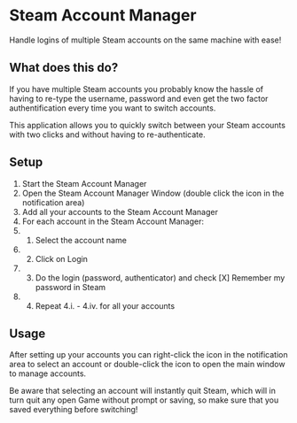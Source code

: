 # Steam Account Manager
Handle logins of multiple Steam accounts on the same machine with ease!

## What does this do?

If you have multiple Steam accounts you probably know the hassle of having to re-type the username, password and even get the two factor authentification every time you want to switch accounts.

This application allows you to quickly switch between your Steam accounts with two clicks and without having to re-authenticate.

## Setup

1. Start the Steam Account Manager
2. Open the Steam Account Manager Window (double click the icon in the notification area)
3. Add all your accounts to the Steam Account Manager
4. For each account in the Steam Account Manager:
4. 1. Select the account name
4. 2. Click on Login
4. 3. Do the login (password, authenticator) and check [X] Remember my password in Steam
4. 4. Repeat 4.i. - 4.iv. for all your accounts

## Usage

After setting up your accounts you can right-click the icon in the notification area to select an account or double-click the icon to open the main window to manage accounts.

Be aware that selecting an account will instantly quit Steam, which will in turn quit any open Game without prompt or saving, so make sure that you saved everything before switching!